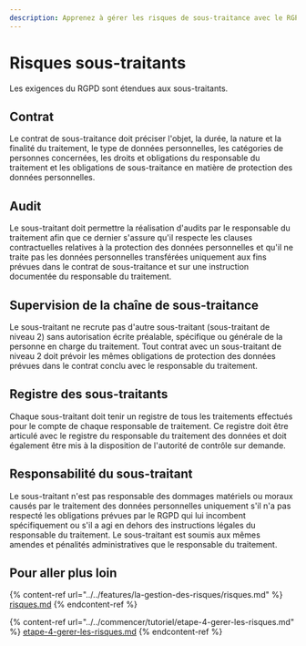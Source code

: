```yaml
---
description: Apprenez à gérer les risques de sous-traitance avec le RGPD.
---
```


# Risques sous-traitants

Les exigences du RGPD sont étendues aux sous-traitants.

## Contrat

Le contrat de sous-traitance doit préciser l'objet, la durée, la nature et la finalité du traitement, le type de données personnelles, les catégories de personnes concernées, les droits et obligations du responsable du traitement et les obligations de sous-traitance en matière de protection des données personnelles.

## Audit

Le sous-traitant doit permettre la réalisation d'audits par le responsable du traitement afin que ce dernier s'assure qu'il respecte les clauses contractuelles relatives à la protection des données personnelles et qu'il ne traite pas les données personnelles transférées uniquement aux fins prévues dans le contrat de sous-traitance et sur une instruction documentée du responsable du traitement.

## Supervision de la chaîne de sous-traitance

Le sous-traitant ne recrute pas d'autre sous-traitant (sous-traitant de niveau 2) sans autorisation écrite préalable, spécifique ou générale de la personne en charge du traitement. Tout contrat avec un sous-traitant de niveau 2 doit prévoir les mêmes obligations de protection des données prévues dans le contrat conclu avec le responsable du traitement.

## Registre des sous-traitants

Chaque sous-traitant doit tenir un registre de tous les traitements effectués pour le compte de chaque responsable de traitement. Ce registre doit être articulé avec le registre du responsable du traitement des données et doit également être mis à la disposition de l'autorité de contrôle sur demande.

## Responsabilité du sous-traitant

Le sous-traitant n'est pas responsable des dommages matériels ou moraux causés par le traitement des données personnelles uniquement s'il n'a pas respecté les obligations prévues par le RGPD qui lui incombent spécifiquement ou s'il a agi en dehors des instructions légales du responsable du traitement. Le sous-traitant est soumis aux mêmes amendes et pénalités administratives que le responsable du traitement.

## Pour aller plus loin

{% content-ref url="../../features/la-gestion-des-risques/risques.md" %}
[risques.md](../../features/la-gestion-des-risques/risques.md)
{% endcontent-ref %}

{% content-ref url="../../commencer/tutoriel/etape-4-gerer-les-risques.md" %}
[etape-4-gerer-les-risques.md](../../commencer/tutoriel/etape-4-gerer-les-risques.md)
{% endcontent-ref %}



